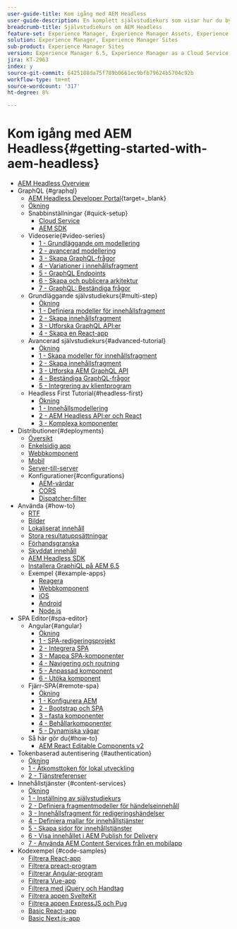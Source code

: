 ```yaml
---
user-guide-title: Kom igång med AEM Headless
user-guide-description: En komplett självstudiekurs som visar hur du bygger upp och visar innehåll med hjälp av AEM Headless.
breadcrumb-title: Självstudiekurs om AEM Headless
feature-set: Experience Manager, Experience Manager Assets, Experience Manager Sites
solution: Experience Manager, Experience Manager Sites
sub-product: Experience Manager Sites
version: Experience Manager 6.5, Experience Manager as a Cloud Service
jira: KT-2963
index: y
source-git-commit: 6425188da75f789b0661ec9bfb79624b5704c92b
workflow-type: tm+mt
source-wordcount: '317'
ht-degree: 8%

---
```



# Kom igång med AEM Headless{#getting-started-with-aem-headless}

+ [AEM Headless Overview](./overview.md)
+ GraphQL {#graphql}
   + [AEM Headless Developer Portal](https://experienceleague.adobe.com/landing/experience-manager/headless/developer.html){target=_blank}
   + [Ökning](./graphql/overview.md)
   + Snabbinställningar {#quick-setup}
      + [Cloud Service](./graphql/quick-setup/cloud-service.md)
      + [AEM SDK](./graphql/quick-setup/local-sdk.md)
   + Videoserie{#video-series}
      + [1 - Grundläggande om modellering](./graphql/video-series/modeling-basics.md)
      + [2 - avancerad modellering](./graphql/video-series/advanced-modeling.md)
      + [3 - Skapa GraphQL-frågor](./graphql/video-series/creating-graphql-queries.md)
      + [4 - Variationer i innehållsfragment](./graphql/video-series/content-fragment-variations.md)
      + [5 - GraphQL Endpoints](./graphql/video-series/graphql-endpoints.md)
      + [6 - Skapa och publicera arkitektur](./graphql/video-series/author-publish-architecture.md)
      + [7 - GraphQL: Beständiga frågor](./graphql/video-series/graphql-persisted-queries.md)
   + Grundläggande självstudiekurs{#multi-step}
      + [Ökning](./graphql/multi-step/overview.md)
      + [1 - Definiera modeller för innehållsfragment](./graphql/multi-step/content-fragment-models.md)
      + [2 - Skapa innehållsfragment](./graphql/multi-step/author-content-fragments.md)
      + [3 - Utforska GraphQL API:er](./graphql/multi-step/explore-graphql-api.md)
      + [4 - Skapa en React-app](./graphql/multi-step/graphql-and-react-app.md)
   + Avancerad självstudiekurs{#advanced-tutorial}
      + [Ökning](/help/headless-tutorial/graphql/advanced-graphql/overview.md)
      + [1 - Skapa modeller för innehållsfragment](/help/headless-tutorial/graphql/advanced-graphql/create-content-fragment-models.md)
      + [2 - Skapa innehållsfragment](/help/headless-tutorial/graphql/advanced-graphql/author-content-fragments.md)
      + [3 - Utforska AEM GraphQL API](/help/headless-tutorial/graphql/advanced-graphql/explore-graphql-api.md)
      + [4 - Beständiga GraphQL-frågor](/help/headless-tutorial/graphql/advanced-graphql/graphql-persisted-queries.md)
      + [5 - Integrering av klientprogram](/help/headless-tutorial/graphql/advanced-graphql/client-application-integration.md)
   + Headless First Tutorial{#headless-first}
      + [Ökning](./graphql/headless-first-tutorial/overview.md)
      + [1 - Innehållsmodellering](./graphql/headless-first-tutorial/1-content-modeling.md)
      + [2 - AEM Headless API:er och React](./graphql/headless-first-tutorial/2-aem-headless-apis-and-react.md)
      + [3 - Komplexa komponenter](./graphql/headless-first-tutorial/3-complex-components.md)
+ Distributioner{#deployments}
   + [Översikt](./graphql/deployment/overview.md)
   + [Enkelsidig app](./graphql/deployment/spa.md)
   + [Webbkomponent](./graphql/deployment/web-component.md)
   + [Mobil](./graphql/deployment/mobile.md)
   + [Server-till-server](./graphql/deployment/server-to-server.md)
   + Konfigurationer{#configurations}
      + [AEM-värdar](./graphql/deployment/configurations/aem-hosts.md)
      + [CORS](./graphql/deployment/configurations/cors.md)
      + [Dispatcher-filter](./graphql/deployment/configurations/dispatcher-filters.md)
+ Använda {#how-to}
   + [RTF](./graphql/how-to/rich-text.md)
   + [Bilder](./graphql/how-to/images.md)
   + [Lokaliserat innehåll](./graphql/how-to/localized-content.md)
   + [Stora resultatuppsättningar](./graphql/how-to/large-result-sets.md)
   + [Förhandsgranska](./graphql/how-to/preview.md)
   + [Skyddat innehåll](./graphql/how-to/protected-content.md)
   + [AEM Headless SDK](./graphql/how-to/aem-headless-sdk.md)
   + [Installera GraphiQL på AEM 6.5](./graphql/how-to/install-graphiql-aem-6-5.md)
   + Exempel {#example-apps}
      + [Reagera](./graphql/example-apps/react-app.md)
      + [Webbkomponent](./graphql/example-apps/web-component.md)
      + [iOS](./graphql/example-apps/ios-swiftui-app.md)
      + [Android](./graphql/example-apps/android-app.md)
      + [Node.js](./graphql/example-apps/server-to-server-app.md)
+ SPA Editor{#spa-editor}
   + Angular{#angular}
      + [Ökning](./spa-editor/angular/overview.md)
      + [1 - SPA-redigeringsprojekt](./spa-editor/angular/create-project.md)
      + [2 - Integrera SPA](./spa-editor/angular/integrate-spa.md)
      + [3 - Mappa SPA-komponenter](./spa-editor/angular/map-components.md)
      + [4 - Navigering och routning](./spa-editor/angular/navigation-routing.md)
      + [5 - Anpassad komponent](./spa-editor/angular/custom-component.md)
      + [6 - Utöka komponent](./spa-editor/angular/extend-component.md)
   + Fjärr-SPA{#remote-spa}
      + [Ökning](./spa-editor/remote-spa/overview.md)
      + [1 - Konfigurera AEM](./spa-editor/remote-spa/aem-configure.md)
      + [2 - Bootstrap och SPA](./spa-editor/remote-spa/spa-bootstrap.md)
      + [3 - fasta komponenter](./spa-editor/remote-spa/spa-fixed-component.md)
      + [4 - Behållarkomponenter](./spa-editor/remote-spa/spa-container-component.md)
      + [5 - Dynamiska vägar](./spa-editor/remote-spa/spa-dynamic-routes.md)
   + Så här gör du{#how-to}
      + [AEM React Editable Components v2](./spa-editor/how-to/react-core-components-v2.md)
+ Tokenbaserad autentisering {#authentication}
   + [Ökning](./authentication/overview.md)
   + [1 - Åtkomsttoken för lokal utveckling](./authentication/local-development-access-token.md)
   + [2 - Tjänstreferenser](./authentication/service-credentials.md)
+ Innehållstjänster {#content-services}
   + [Ökning](./content-services/overview.md)
   + [1 - Inställning av självstudiekurs](./content-services/chapter-1.md)
   + [2 - Definiera fragmentmodeller för händelseinnehåll](./content-services/chapter-2.md)
   + [3 - Innehållsfragment för redigeringshändelser](./content-services/chapter-3.md)
   + [4 - Definiera mallar för innehållstjänster](./content-services/chapter-4.md)
   + [5 - Skapa sidor för innehållstjänster](./content-services/chapter-5.md)
   + [6 - Visa innehållet i AEM Publish for Delivery](./content-services/chapter-6.md)
   + [7 - Använda AEM Content Services från en mobilapp](./content-services/chapter-7.md)
+ Kodexempel {#code-samples}
   + [Filtrera React-app](./graphql/code-samples/filtering-react-app.md)
   + [Filtrera preact-program](./graphql/code-samples/filtering-preact-app.md)
   + [Filtrerar Angular-program](./graphql/code-samples/filtering-angular-app.md)
   + [Filtrera Vue-app](./graphql/code-samples/filtering-vue-app.md)
   + [Filtrera med jQuery och Handtag](./graphql/code-samples/filtering-jquery-handlebars.md)
   + [Filtrera appen SvelteKit](./graphql/code-samples/filtering-sveltekit-app.md)
   + [Filtrera appen ExpressJS och Pug](./graphql/code-samples/filtering-express-pug-app.md)
   + [Basic React-app](./graphql/code-samples/basic-react-app.md)
   + [Basic Next.js-app](./graphql/code-samples/basic-nextjs-app.md)


